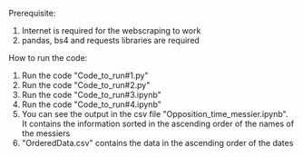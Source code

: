 Prerequisite:
1. Internet is required for the webscraping to work
2. pandas, bs4 and requests libraries are required

How to run the code:
1. Run the code "Code_to_run#1.py"
2. Run the code "Code_to_run#2.py"
3. Run the code "Code_to_run#3.ipynb"
4. Run the code "Code_to_run#4.ipynb"
5. You can see the output in the csv file "Opposition_time_messier.ipynb". It contains the information sorted in the ascending order of the names of the messiers
6. "OrderedData.csv" contains the data in the ascending order of the dates

